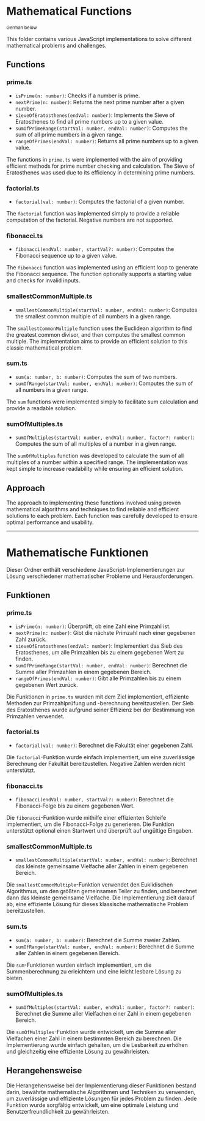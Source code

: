 # Mathematical Functions
<sup>German below</sup>

This folder contains various JavaScript implementations to solve different mathematical problems and challenges.

## Functions

### prime.ts

- `isPrime(n: number)`: Checks if a number is prime.
- `nextPrime(n: number)`: Returns the next prime number after a given number.
- `sieveOfEratosthenes(endVal: number)`: Implements the Sieve of Eratosthenes to find all prime numbers up to a given value.
- `sumOfPrimeRange(startVal: number, endVal: number)`: Computes the sum of all prime numbers in a given range.
- `rangeOfPrimes(endVal: number)`: Returns all prime numbers up to a given value.

The functions in `prime.ts` were implemented with the aim of providing efficient methods for prime number checking and calculation. The Sieve of Eratosthenes was used due to its efficiency in determining prime numbers.

### factorial.ts

- `factorial(val: number)`: Computes the factorial of a given number.

The `factorial` function was implemented simply to provide a reliable computation of the factorial. Negative numbers are not supported.

### fibonacci.ts

- `fibonacci(endVal: number, startVal?: number)`: Computes the Fibonacci sequence up to a given value.

The `fibonacci` function was implemented using an efficient loop to generate the Fibonacci sequence. The function optionally supports a starting value and checks for invalid inputs.

### smallestCommonMultiple.ts

- `smallestCommonMultiple(startVal: number, endVal: number)`: Computes the smallest common multiple of all numbers in a given range.

The `smallestCommonMultiple` function uses the Euclidean algorithm to find the greatest common divisor, and then computes the smallest common multiple. The implementation aims to provide an efficient solution to this classic mathematical problem.

### sum.ts

- `sum(a: number, b: number)`: Computes the sum of two numbers.
- `sumOfRange(startVal: number, endVal: number)`: Computes the sum of all numbers in a given range.

The `sum` functions were implemented simply to facilitate sum calculation and provide a readable solution.

### sumOfMultiples.ts

- `sumOfMultiples(startVal: number, endVal: number, factor?: number)`: Computes the sum of all multiples of a number in a given range.

The `sumOfMultiples` function was developed to calculate the sum of all multiples of a number within a specified range. The implementation was kept simple to increase readability while ensuring an efficient solution.

## Approach

The approach to implementing these functions involved using proven mathematical algorithms and techniques to find reliable and efficient solutions to each problem. Each function was carefully developed to ensure optimal performance and usability.

---

# Mathematische Funktionen

Dieser Ordner enthält verschiedene JavaScript-Implementierungen zur Lösung verschiedener mathematischer Probleme und Herausforderungen.

## Funktionen

### prime.ts

- `isPrime(n: number)`: Überprüft, ob eine Zahl eine Primzahl ist.
- `nextPrime(n: number)`: Gibt die nächste Primzahl nach einer gegebenen Zahl zurück.
- `sieveOfEratosthenes(endVal: number)`: Implementiert das Sieb des Eratosthenes, um alle Primzahlen bis zu einem gegebenen Wert zu finden.
- `sumOfPrimeRange(startVal: number, endVal: number)`: Berechnet die Summe aller Primzahlen in einem gegebenen Bereich.
- `rangeOfPrimes(endVal: number)`: Gibt alle Primzahlen bis zu einem gegebenen Wert zurück.

Die Funktionen in `prime.ts` wurden mit dem Ziel implementiert, effiziente Methoden zur Primzahlprüfung und -berechnung bereitzustellen. Der Sieb des Eratosthenes wurde aufgrund seiner Effizienz bei der Bestimmung von Primzahlen verwendet.

### factorial.ts

- `factorial(val: number)`: Berechnet die Fakultät einer gegebenen Zahl.

Die `factorial`-Funktion wurde einfach implementiert, um eine zuverlässige Berechnung der Fakultät bereitzustellen. Negative Zahlen werden nicht unterstützt.

### fibonacci.ts

- `fibonacci(endVal: number, startVal?: number)`: Berechnet die Fibonacci-Folge bis zu einem gegebenen Wert.

Die `fibonacci`-Funktion wurde mithilfe einer effizienten Schleife implementiert, um die Fibonacci-Folge zu generieren. Die Funktion unterstützt optional einen Startwert und überprüft auf ungültige Eingaben.

### smallestCommonMultiple.ts

- `smallestCommonMultiple(startVal: number, endVal: number)`: Berechnet das kleinste gemeinsame Vielfache aller Zahlen in einem gegebenen Bereich.

Die `smallestCommonMultiple`-Funktion verwendet den Euklidischen Algorithmus, um den größten gemeinsamen Teiler zu finden, und berechnet dann das kleinste gemeinsame Vielfache. Die Implementierung zielt darauf ab, eine effiziente Lösung für dieses klassische mathematische Problem bereitzustellen.

### sum.ts

- `sum(a: number, b: number)`: Berechnet die Summe zweier Zahlen.
- `sumOfRange(startVal: number, endVal: number)`: Berechnet die Summe aller Zahlen in einem gegebenen Bereich.

Die `sum`-Funktionen wurden einfach implementiert, um die Summenberechnung zu erleichtern und eine leicht lesbare Lösung zu bieten.

### sumOfMultiples.ts

- `sumOfMultiples(startVal: number, endVal: number, factor?: number)`: Berechnet die Summe aller Vielfachen einer Zahl in einem gegebenen Bereich.

Die `sumOfMultiples`-Funktion wurde entwickelt, um die Summe aller Vielfachen einer Zahl in einem bestimmten Bereich zu berechnen. Die Implementierung wurde einfach gehalten, um die Lesbarkeit zu erhöhen und gleichzeitig eine effiziente Lösung zu gewährleisten.

## Herangehensweise

Die Herangehensweise bei der Implementierung dieser Funktionen bestand darin, bewährte mathematische Algorithmen und Techniken zu verwenden, um zuverlässige und effiziente Lösungen für jedes Problem zu finden. Jede Funktion wurde sorgfältig entwickelt, um eine optimale Leistung und Benutzerfreundlichkeit zu gewährleisten.
